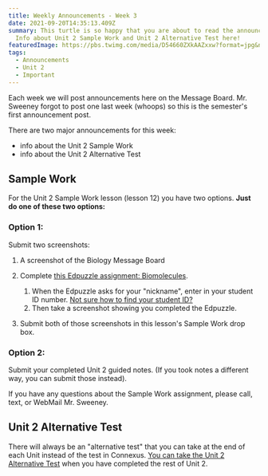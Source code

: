 ```yaml
---
title: Weekly Announcements - Week 3
date: 2021-09-20T14:35:13.409Z
summary: This turtle is so happy that you are about to read the announcements.
  Info about Unit 2 Sample Work and Unit 2 Alternative Test here!
featuredImage: https://pbs.twimg.com/media/D54660ZXkAAZxxw?format=jpg&name=medium
tags:
  - Announcements
  - Unit 2
  - Important
---
```

Each week we will post announcements here on the Message Board. Mr. Sweeney forgot to post one last week (whoops) so this is the semester's first announcement post.

There are two major announcements for this week: 

* info about the Unit 2 Sample Work 
* info about the Unit 2 Alternative Test

## Sample Work

For the Unit 2 Sample Work lesson (lesson 12) you have two options. **Just do one of these two options:**

### Option 1:

Submit two screenshots:

1. A screenshot of the Biology Message Board
2. Complete [this Edpuzzle assignment: Biomolecules](https://edpuzzle.com/assignments/614898710f6d504191e4e899/watch).

   1. When the Edpuzzle asks for your "nickname", enter in your student ID number. [Not sure how to find your student ID?](/posts/how-to-find-your-student-id/)
   2. Then take a screenshot showing you completed the Edpuzzle.
3. Submit both of those screenshots in this lesson's Sample Work drop box.

### Option 2:

Submit your completed Unit 2 guided notes. (If you took notes a different way, you can submit those instead).

If you have any questions about the Sample Work assignment, please call, text, or WebMail Mr. Sweeney.

## Unit 2 Alternative Test

There will always be an "alternative test" that you can take at the end of each Unit instead of the test in Connexus. [You can take the Unit 2 Alternative Test](/posts/unit-2-alternative-test) when you have completed the rest of Unit 2.